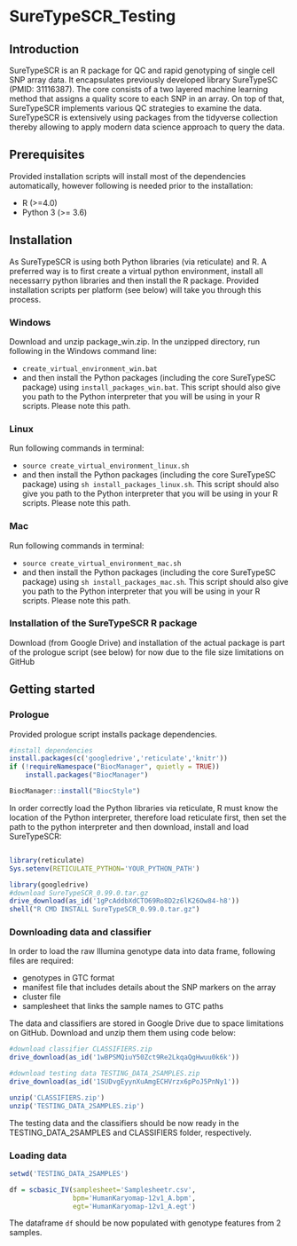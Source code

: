 # SureTypeSCR_Testing

## Introduction

SureTypeSCR is an R package for QC and rapid genotyping of single cell SNP array data. It encapsulates previously developed library SureTypeSC (PMID: 31116387). The core consists of a two layered machine learning method that assigns a quality score to each SNP in an array. On top of that, SureTypeSCR implements various QC strategies to examine the data. SureTypeSCR is extensively using packages from the tidyverse collection thereby allowing to apply modern data science approach to query the data.

## Prerequisites
Provided installation scripts will install most of the dependencies automatically, however following is needed prior to the installation:
* R (>=4.0) 
* Python 3 (>= 3.6)

## Installation

As SureTypeSCR is using both Python libraries (via reticulate) and R. A preferred way is to first create a virtual python environment, install all necessarry python libraries and then install the R package. Provided installation scripts per platform (see below) will take you through this process.

### Windows
Download and unzip package_win.zip. In the unzipped directory, run following in the Windows command line: 
* `create_virtual_environment_win.bat`
* and then install the Python packages (including the core SureTypeSC package) using `install_packages_win.bat`.  This script should also give you path to the Python interpreter that you will be using in your R scripts. Please note this path.

### Linux
Run following commands in terminal:
* `source create_virtual_environment_linux.sh`
* and then install the Python packages (including the core SureTypeSC package) using `sh install_packages_linux.sh`.  This script should also give you path to the Python interpreter that you will be using in your R scripts. Please note this path.

### Mac
Run following commands in terminal:
* `source create_virtual_environment_mac.sh`
* and then install the Python packages (including the core SureTypeSC package) using `sh install_packages_mac.sh`.  This script should also give you path to the Python interpreter that you will be using in your R scripts. Please note this path.



### Installation of the SureTypeSCR R package
Download (from Google Drive) and installation of the actual package is part of the prologue script (see below) for now due to the file size limitations on GitHub


## Getting started
### Prologue
Provided prologue script installs package dependencies.

```R
#install dependencies
install.packages(c('googledrive','reticulate','knitr'))
if (!requireNamespace("BiocManager", quietly = TRUE))
    install.packages("BiocManager")

BiocManager::install("BiocStyle")

```
In order correctly load the Python libraries via reticulate, R must know the location of the Python interpreter, therefore load reticulate first, then set the path to the python interpreter and then download, install and load SureTypeSCR:

```R

library(reticulate)
Sys.setenv(RETICULATE_PYTHON='YOUR_PYTHON_PATH') 

library(googledrive)
#download SureTypeSCR_0.99.0.tar.gz
drive_download(as_id('1gPcAddbXdCTO69Ro8D2z6lK26Ow84-h8'))
shell("R CMD INSTALL SureTypeSCR_0.99.0.tar.gz")
```

### Downloading data and classifier
In order to load the raw Illumina genotype data into data frame, following files are required:
* genotypes in GTC format
* manifest file that includes details about the SNP markers on the array
* cluster file 
* samplesheet that links the sample names to GTC paths 

The data and classifiers are stored in Google Drive due to space limitations on GitHub. Download and unzip them them using code below:

```R
#download classifier CLASSIFIERS.zip
drive_download(as_id('1wBPSMQiuY50Zct9Re2LkqaQgHwuu0k6k'))

#download testing data TESTING_DATA_2SAMPLES.zip
drive_download(as_id('1SUDvgEyynXuAmgECHVrzx6pPoJ5PnNy1'))

unzip('CLASSIFIERS.zip')
unzip('TESTING_DATA_2SAMPLES.zip')
```
The testing data and the classifiers should be now ready in the TESTING_DATA_2SAMPLES and CLASSIFIERS folder, respectively.

### Loading data
```R
setwd('TESTING_DATA_2SAMPLES')

df = scbasic_IV(samplesheet='Samplesheetr.csv',
                bpm='HumanKaryomap-12v1_A.bpm',
                egt='HumanKaryomap-12v1_A.egt')
```

The dataframe ```df``` should be now populated with genotype features from 2 samples.


